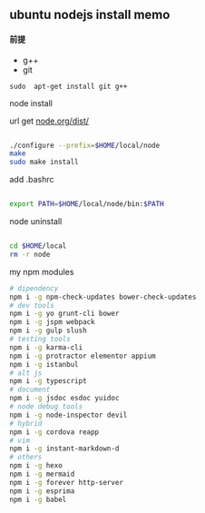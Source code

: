 

## ubuntu nodejs install memo


#### 前提

 + g++
 + git

  ``sudo  apt-get install git g++``

node install

url get [node.org/dist/](http://nodejs.org/dist/)

```sh

./configure --prefix=$HOME/local/node
make
sudo make install
```

add .bashrc

```sh

export PATH=$HOME/local/node/bin:$PATH
```

node uninstall

```sh

cd $HOME/local
rm -r node
```

my npm modules

```sh
# dipendency
npm i -g npm-check-updates bower-check-updates
# dev tools
npm i -g yo grunt-cli bower
npm i -g jspm webpack
npm i -g gulp slush
# testing tools
npm i -g karma-cli
npm i -g protractor elementor appium
npm i -g istanbul
# alt js
npm i -g typescript
# document
npm i -g jsdoc esdoc yuidoc
# node debug tools
npm i -g node-inspector devil
# hybrid
npm i -g cordova reapp
# vim
npm i -g instant-markdown-d
# others
npm i -g hexo
npm i -g mermaid
npm i -g forever http-server
npm i -g esprima
npm i -g babel
```



